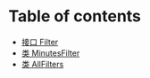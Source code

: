 # Table of contents

* [接口 Filter](README.md)
* [类 MinutesFilter](lei-minutesfilter.md)
* [类 AllFilters](lei-allfilters.md)


